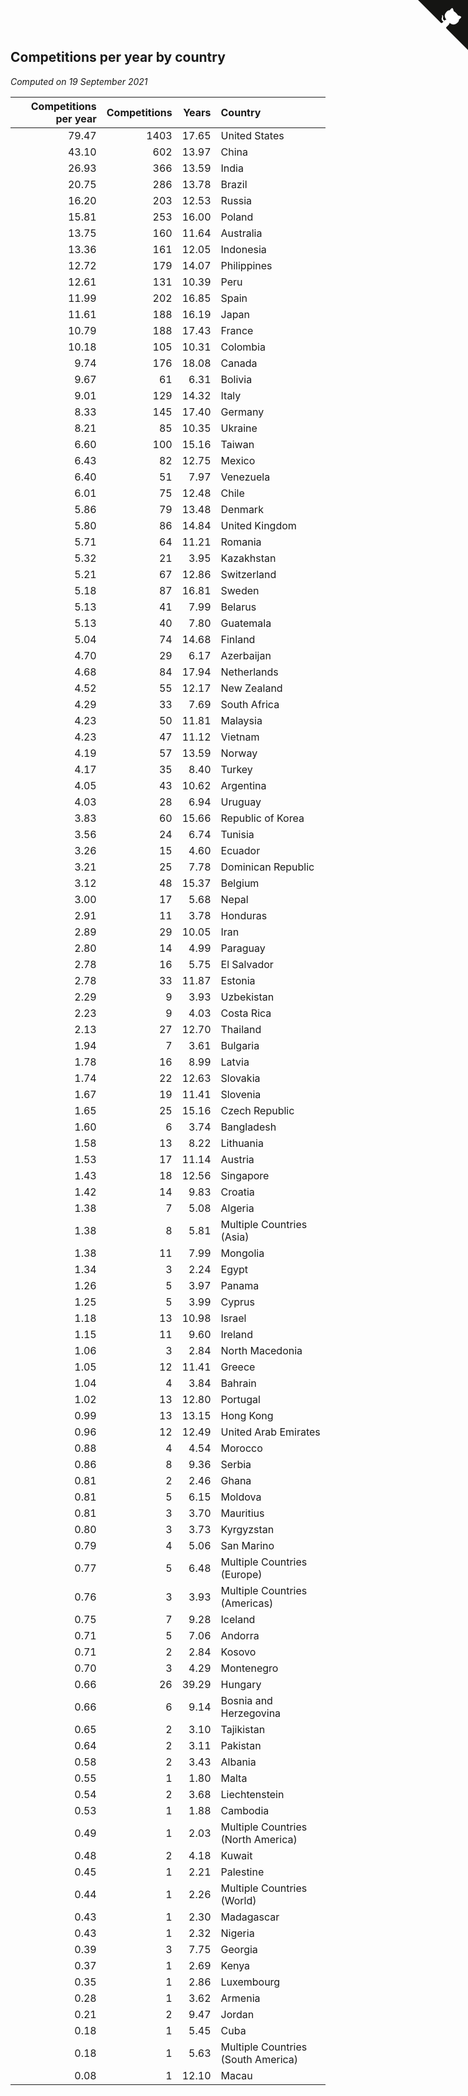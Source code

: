 ## Competitions per year by country

*Computed on 19 September 2021*

| Competitions per year | Competitions | Years | Country |
| ---: | ---: | ---: | :--- |
| 79.47 | 1403 | 17.65 | United States |
| 43.10 | 602 | 13.97 | China |
| 26.93 | 366 | 13.59 | India |
| 20.75 | 286 | 13.78 | Brazil |
| 16.20 | 203 | 12.53 | Russia |
| 15.81 | 253 | 16.00 | Poland |
| 13.75 | 160 | 11.64 | Australia |
| 13.36 | 161 | 12.05 | Indonesia |
| 12.72 | 179 | 14.07 | Philippines |
| 12.61 | 131 | 10.39 | Peru |
| 11.99 | 202 | 16.85 | Spain |
| 11.61 | 188 | 16.19 | Japan |
| 10.79 | 188 | 17.43 | France |
| 10.18 | 105 | 10.31 | Colombia |
| 9.74 | 176 | 18.08 | Canada |
| 9.67 | 61 | 6.31 | Bolivia |
| 9.01 | 129 | 14.32 | Italy |
| 8.33 | 145 | 17.40 | Germany |
| 8.21 | 85 | 10.35 | Ukraine |
| 6.60 | 100 | 15.16 | Taiwan |
| 6.43 | 82 | 12.75 | Mexico |
| 6.40 | 51 | 7.97 | Venezuela |
| 6.01 | 75 | 12.48 | Chile |
| 5.86 | 79 | 13.48 | Denmark |
| 5.80 | 86 | 14.84 | United Kingdom |
| 5.71 | 64 | 11.21 | Romania |
| 5.32 | 21 | 3.95 | Kazakhstan |
| 5.21 | 67 | 12.86 | Switzerland |
| 5.18 | 87 | 16.81 | Sweden |
| 5.13 | 41 | 7.99 | Belarus |
| 5.13 | 40 | 7.80 | Guatemala |
| 5.04 | 74 | 14.68 | Finland |
| 4.70 | 29 | 6.17 | Azerbaijan |
| 4.68 | 84 | 17.94 | Netherlands |
| 4.52 | 55 | 12.17 | New Zealand |
| 4.29 | 33 | 7.69 | South Africa |
| 4.23 | 50 | 11.81 | Malaysia |
| 4.23 | 47 | 11.12 | Vietnam |
| 4.19 | 57 | 13.59 | Norway |
| 4.17 | 35 | 8.40 | Turkey |
| 4.05 | 43 | 10.62 | Argentina |
| 4.03 | 28 | 6.94 | Uruguay |
| 3.83 | 60 | 15.66 | Republic of Korea |
| 3.56 | 24 | 6.74 | Tunisia |
| 3.26 | 15 | 4.60 | Ecuador |
| 3.21 | 25 | 7.78 | Dominican Republic |
| 3.12 | 48 | 15.37 | Belgium |
| 3.00 | 17 | 5.68 | Nepal |
| 2.91 | 11 | 3.78 | Honduras |
| 2.89 | 29 | 10.05 | Iran |
| 2.80 | 14 | 4.99 | Paraguay |
| 2.78 | 16 | 5.75 | El Salvador |
| 2.78 | 33 | 11.87 | Estonia |
| 2.29 | 9 | 3.93 | Uzbekistan |
| 2.23 | 9 | 4.03 | Costa Rica |
| 2.13 | 27 | 12.70 | Thailand |
| 1.94 | 7 | 3.61 | Bulgaria |
| 1.78 | 16 | 8.99 | Latvia |
| 1.74 | 22 | 12.63 | Slovakia |
| 1.67 | 19 | 11.41 | Slovenia |
| 1.65 | 25 | 15.16 | Czech Republic |
| 1.60 | 6 | 3.74 | Bangladesh |
| 1.58 | 13 | 8.22 | Lithuania |
| 1.53 | 17 | 11.14 | Austria |
| 1.43 | 18 | 12.56 | Singapore |
| 1.42 | 14 | 9.83 | Croatia |
| 1.38 | 7 | 5.08 | Algeria |
| 1.38 | 8 | 5.81 | Multiple Countries (Asia) |
| 1.38 | 11 | 7.99 | Mongolia |
| 1.34 | 3 | 2.24 | Egypt |
| 1.26 | 5 | 3.97 | Panama |
| 1.25 | 5 | 3.99 | Cyprus |
| 1.18 | 13 | 10.98 | Israel |
| 1.15 | 11 | 9.60 | Ireland |
| 1.06 | 3 | 2.84 | North Macedonia |
| 1.05 | 12 | 11.41 | Greece |
| 1.04 | 4 | 3.84 | Bahrain |
| 1.02 | 13 | 12.80 | Portugal |
| 0.99 | 13 | 13.15 | Hong Kong |
| 0.96 | 12 | 12.49 | United Arab Emirates |
| 0.88 | 4 | 4.54 | Morocco |
| 0.86 | 8 | 9.36 | Serbia |
| 0.81 | 2 | 2.46 | Ghana |
| 0.81 | 5 | 6.15 | Moldova |
| 0.81 | 3 | 3.70 | Mauritius |
| 0.80 | 3 | 3.73 | Kyrgyzstan |
| 0.79 | 4 | 5.06 | San Marino |
| 0.77 | 5 | 6.48 | Multiple Countries (Europe) |
| 0.76 | 3 | 3.93 | Multiple Countries (Americas) |
| 0.75 | 7 | 9.28 | Iceland |
| 0.71 | 5 | 7.06 | Andorra |
| 0.71 | 2 | 2.84 | Kosovo |
| 0.70 | 3 | 4.29 | Montenegro |
| 0.66 | 26 | 39.29 | Hungary |
| 0.66 | 6 | 9.14 | Bosnia and Herzegovina |
| 0.65 | 2 | 3.10 | Tajikistan |
| 0.64 | 2 | 3.11 | Pakistan |
| 0.58 | 2 | 3.43 | Albania |
| 0.55 | 1 | 1.80 | Malta |
| 0.54 | 2 | 3.68 | Liechtenstein |
| 0.53 | 1 | 1.88 | Cambodia |
| 0.49 | 1 | 2.03 | Multiple Countries (North America) |
| 0.48 | 2 | 4.18 | Kuwait |
| 0.45 | 1 | 2.21 | Palestine |
| 0.44 | 1 | 2.26 | Multiple Countries (World) |
| 0.43 | 1 | 2.30 | Madagascar |
| 0.43 | 1 | 2.32 | Nigeria |
| 0.39 | 3 | 7.75 | Georgia |
| 0.37 | 1 | 2.69 | Kenya |
| 0.35 | 1 | 2.86 | Luxembourg |
| 0.28 | 1 | 3.62 | Armenia |
| 0.21 | 2 | 9.47 | Jordan |
| 0.18 | 1 | 5.45 | Cuba |
| 0.18 | 1 | 5.63 | Multiple Countries (South America) |
| 0.08 | 1 | 12.10 | Macau |


<a href="https://github.com/jonatanklosko/wca_statistics" class="github-corner" aria-label="View source on Github"><svg width="80" height="80" viewBox="0 0 250 250" style="fill:#151513; color:#fff; position: absolute; top: 0; border: 0; right: 0;" aria-hidden="true"><path d="M0,0 L115,115 L130,115 L142,142 L250,250 L250,0 Z"></path><path d="M128.3,109.0 C113.8,99.7 119.0,89.6 119.0,89.6 C122.0,82.7 120.5,78.6 120.5,78.6 C119.2,72.0 123.4,76.3 123.4,76.3 C127.3,80.9 125.5,87.3 125.5,87.3 C122.9,97.6 130.6,101.9 134.4,103.2" fill="currentColor" style="transform-origin: 130px 106px;" class="octo-arm"></path><path d="M115.0,115.0 C114.9,115.1 118.7,116.5 119.8,115.4 L133.7,101.6 C136.9,99.2 139.9,98.4 142.2,98.6 C133.8,88.0 127.5,74.4 143.8,58.0 C148.5,53.4 154.0,51.2 159.7,51.0 C160.3,49.4 163.2,43.6 171.4,40.1 C171.4,40.1 176.1,42.5 178.8,56.2 C183.1,58.6 187.2,61.8 190.9,65.4 C194.5,69.0 197.7,73.2 200.1,77.6 C213.8,80.2 216.3,84.9 216.3,84.9 C212.7,93.1 206.9,96.0 205.4,96.6 C205.1,102.4 203.0,107.8 198.3,112.5 C181.9,128.9 168.3,122.5 157.7,114.1 C157.9,116.9 156.7,120.9 152.7,124.9 L141.0,136.5 C139.8,137.7 141.6,141.9 141.8,141.8 Z" fill="currentColor" class="octo-body"></path></svg></a><style>.github-corner:hover .octo-arm{animation:octocat-wave 560ms ease-in-out}@keyframes octocat-wave{0%,100%{transform:rotate(0)}20%,60%{transform:rotate(-25deg)}40%,80%{transform:rotate(10deg)}}@media (max-width:500px){.github-corner:hover .octo-arm{animation:none}.github-corner .octo-arm{animation:octocat-wave 560ms ease-in-out}}</style>
